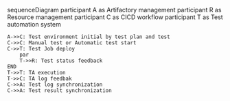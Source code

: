 sequenceDiagram
    participant A as Artifactory management
    participant R as Resource management
    participant C as CICD workflow
    participant T as Test automation system

    A->>C: Test environment initial by test plan and test
    C->>C: Manual test or Automatic test start
    C->>T: Test Job deploy
        par
        T->>R: Test status feedback
    END
    T->>T: TA execution
    T->>C: TA log feedbak
    C->>A: Test log synchronization
    C->>A: Test result synchronization
